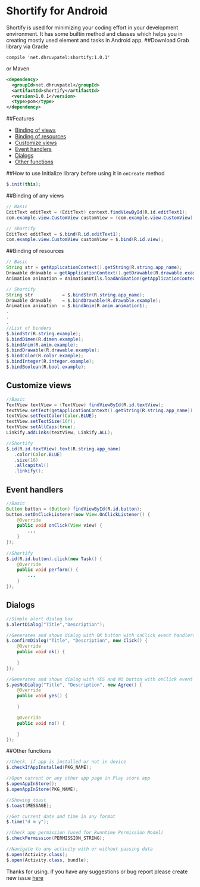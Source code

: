 # Shortify for Android

Shortify is used for minimizing your coding effort in your development environment. It has some builtin method and classes which helps you in creating mostly used element and tasks in Android app.
##Download
Grab library via Gradle
```
compile 'net.dhruvpatel:shortify:1.0.1'
```
or Maven
```xml
<dependency>
  <groupId>net.dhruvpatel</groupId>
  <artifactId>shortify</artifactId>
  <version>1.0.1</version>
  <type>pom</type>
</dependency>
```
##Features

- [Binding of views](#binding-of-any-views)
- [Binding of resources](#binding-of-resources)
- [Customize views](#customize-views)
- [Event handlers](#event-handlers)
- [Dialogs](#dialogs)
- [Other functions](#other-functions)

##How to use
Initialize library before using it in `onCreate` method
```java
$.init(this);
```

##Binding of any views
```java
// Basic 
EditText editText = (EditText) context.findViewById(R.id.editText1);
com.example.view.CustomView customView = (com.example.view.CustomView) context.findViewById(R.id.view);

// Shortify
EditText editText = $.bind(R.id.editText1);
com.example.view.CustomView customView = $.bind(R.id.view);
```

##Binding of resources
```java
// Basic 
String str = getApplicationContext().getString(R.string.app_name);
Drawable drawable = getApplicationContext().getDrawable(R.drawable.example);
Animation animation = AnimationUtils.loadAnimation(getApplicationContext(), R.anim.animation1);

// Shortify
String str           = $.bindStr(R.string.app_name);
Drawable drawable    = $.bindDrawable(R.drawable.example);
Animation animation  = $.bindAnim(R.anim.animation1);
.
.
.
//List of binders
$.bindStr(R.string.example);
$.bindDimen(R.dimen.example);
$.bindAnim(R.anim.example);
$.bindDrawable(R.drawable.example);
$.bindColor(R.color.example);
$.bindInteger(R.integer.example);
$.bindBoolean(R.bool.example);
```

## Customize views
```java
//Basic
TextView textView = (TextView) findViewById(R.id.textView);
textView.setText(getApplicationContext().getString(R.string.app_name));
textView.setTextColor(Color.BLUE);
textView.setTextSize(16f);
textView.setAllCaps(true);
Linkify.addLinks(textView, Linkify.ALL);

//Shortify
$.id(R.id.textView).text(R.string.app_name)
   .color(Color.BLUE)
   .size(16)
   .allcapital()
   .linkify();
```

## Event handlers
```java
//Basic
Button button = (Button) findViewById(R.id.button);
button.setOnClickListener(new View.OnClickListener() {
    @Override
    public void onClick(View view) {
        ...
    }
});
   
//Shortify     
$.id(R.id.button).click(new Task() {
    @Override
    public void perform() {
        ...
    }
});
```

## Dialogs
```java
//Simple alert dialog box
$.alertDialog("Title","Description");

//Generates and shows dialog with OK button with onClick event handlers
$.confirmDialog("Title", "Description", new Click() {
    @Override
    public void ok() {
                
    }
});

//Generates and shows dialog with YES and NO button with onClick event handlers
$.yesNoDialog("Title", "Description", new Agree() {
    @Override
    public void yes() {
            
    }

    @Override
    public void no() {

    }
});
 ```
 
##Other functions
```java
//Check, if app is installed or not in device 
$.checkIfAppInstalled(PKG_NAME);

//Open current or any other app page in Play store app
$.openAppInStore();
$.openAppInStore(PKG_NAME);

//Showing toast
$.toast(MESSAGE);

//Get current date and time in any format
$.time("d m y");

//Check app permission (used for Runntime Permission Model)
$.checkPermission(PERMISSION_STRING);

//Navigate to any activity with or without passing data
$.open(Activity.class);
$.open(Activity.class, bundle);
```

Thanks for using. if you have any suggestions or bug report please create new issue [here](https://github.com/dhruv1110/Android-Shortify/issues)
